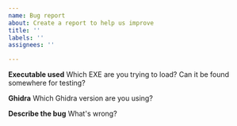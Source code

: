 ```yaml
---
name: Bug report
about: Create a report to help us improve
title: ''
labels: ''
assignees: ''

---
```


**Executable used**
Which EXE are you trying to load? Can it be found somewhere for testing?

**Ghidra**
Which Ghidra version are you using?

**Describe the bug**
What's wrong?
